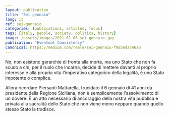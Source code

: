 ```yaml
---
layout: publication
title: "Sei gennaio"
lang: it
ref: sei-gennaio
categories: [publications, articles, focus]
tags: [italy, people, society, politics, history]
image: /assets/images/2021-01-06-sei-gennaio.jpg
publication: "Eventual Consistency"
canonical: https://medium.com/reale/sei-gennaio-f0856da746a6
---
```


No, non esistono gerarchie di fronte alla morte, ma uno Stato che non fa scudo a chi, per il ruolo che incarna, decide di mettere davanti al proprio interesse e alla propria vita l'imperativo categorico della legalità, è uno Stato impotente o complice.

Allora ricordare Piersanti Mattarella, trucidato il 6 gennaio di 41 anni da presidente della Regione Siciliana, non è semplicemente l'assolvimento di un dovere. È un atto necessario di ancoraggio della nostra vita pubblica e privata alla sacralità dello Stato che non viene meno neppure quando quello stesso Stato la tradisce.

